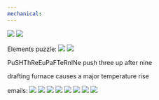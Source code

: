 ```yaml
---
mechanical:
---
```

![](https://i.imgur.com/sVPC1KZ.png)
![](https://i.imgur.com/aQb0m5z.png)

Elements puzzle:
![](https://i.imgur.com/S2mEKI5.png)
![](https://i.imgur.com/Cy5W87Z.jpeg)

PuSHThReEuPaFTeRnINe
push three up after nine

drafting furnace causes a major temperature rise

emails:
![](https://i.imgur.com/9JyqaU1.png)
![](https://i.imgur.com/wlJPdaI.png)
![](https://i.imgur.com/6xpIIC9.png)
![](https://i.imgur.com/Rjyqm12.png)
![](https://i.imgur.com/F6AT4vH.png)
![](https://i.imgur.com/HQ6pBv9.png)
![](https://i.imgur.com/xCHZd5l.png)
![](https://i.imgur.com/DB8kLrJ.png)
